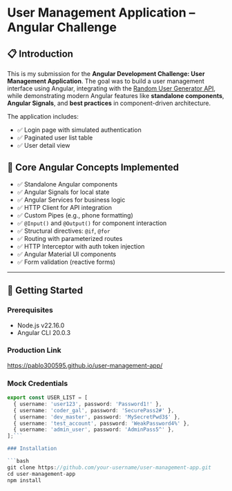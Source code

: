 # User Management Application – Angular Challenge

## 📋 Introduction

This is my submission for the **Angular Development Challenge: User Management Application**. The goal was to build a user management interface using Angular, integrating with the [Random User Generator API](https://randomuser.me/), while demonstrating modern Angular features like **standalone components**, **Angular Signals**, and **best practices** in component-driven architecture.

The application includes:

- ✅ Login page with simulated authentication
- ✅ Paginated user list table
- ✅ User detail view

## 🧠 Core Angular Concepts Implemented

- ✅ Standalone Angular components
- ✅ Angular Signals for local state
- ✅ Angular Services for business logic
- ✅ HTTP Client for API integration
- ✅ Custom Pipes (e.g., phone formatting)
- ✅ `@Input()` and `@Output()` for component interaction
- ✅ Structural directives: `@if`, `@for`
- ✅ Routing with parameterized routes
- ✅ HTTP Interceptor with auth token injection
- ✅ Angular Material UI components
- ✅ Form validation (reactive forms)

---

## 🚀 Getting Started

### Prerequisites

- Node.js v22.16.0
- Angular CLI 20.0.3

### Production Link
https://pablo300595.github.io/user-management-app/

### Mock Credentials
```ts
export const USER_LIST = [
  { username: 'user123', password: 'Password1!' },
  { username: 'coder_gal', password: 'SecurePass2#' },
  { username: 'dev_master', password: 'MySecretPwd3$' },
  { username: 'test_account', password: 'WeakPassword4%' },
  { username: 'admin_user', password: 'AdminPass5^' },
];```

### Installation

```bash
git clone https://github.com/your-username/user-management-app.git
cd user-management-app
npm install

